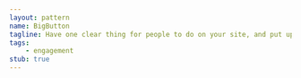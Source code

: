 ```yaml
---
layout: pattern
name: BigButton
tagline: Have one clear thing for people to do on your site, and put up a big button calling people to do it. 
tags:
    - engagement
stub: true
---
```



